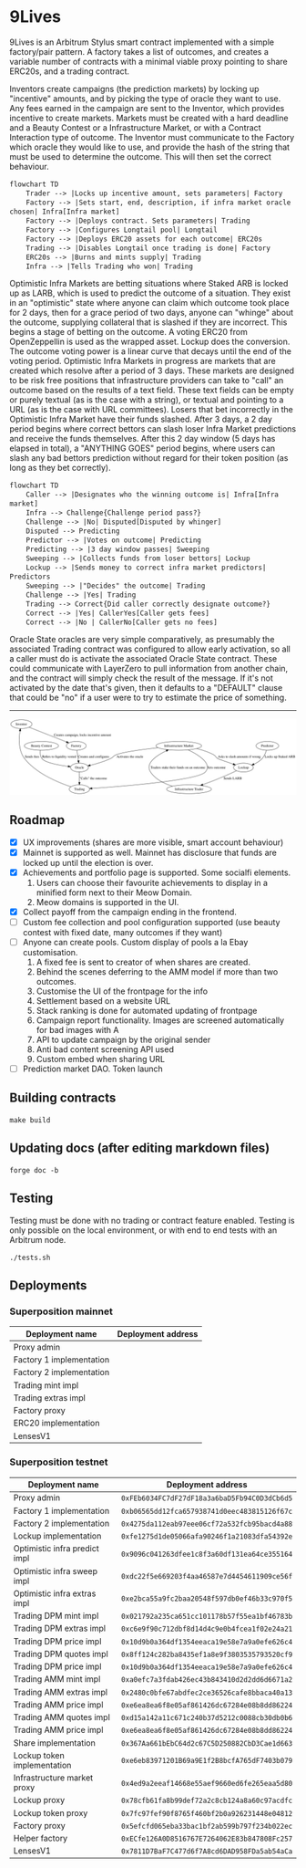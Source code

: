 
# 9Lives

9Lives is an Arbitrum Stylus smart contract implemented with a simple factory/pair
pattern. A factory takes a list of outcomes, and creates a variable number of contracts
with a minimal viable proxy pointing to share ERC20s, and a trading contract.

Inventors create campaigns (the prediction markets) by locking up "incentive" amounts, and
by picking the type of oracle they want to use. Any fees earned in the campaign are sent
to the Inventor, which provides incentive to create markets. Markets must be created with
a hard deadline and a Beauty Contest or a Infrastructure Market, or with a Contract
Interaction type of outcome. The Inventor must communicate to the Factory which oracle
they would like to use, and provide the hash of the string that must be used to determine
the outcome. This will then set the correct behaviour.

```mermaid
flowchart TD
    Trader --> |Locks up incentive amount, sets parameters| Factory
    Factory --> |Sets start, end, description, if infra market oracle chosen| Infra[Infra market]
    Factory --> |Deploys contract. Sets parameters| Trading
    Factory --> |Configures Longtail pool| Longtail
    Factory --> |Deploys ERC20 assets for each outcome| ERC20s
    Trading --> |Disables Longtail once trading is done| Factory
    ERC20s --> |Burns and mints supply| Trading
    Infra --> |Tells Trading who won| Trading
```

Optimistic Infra Markets are betting situations where Staked ARB is locked up as LARB,
which is used to predict the outcome of a situation. They exist in an "optimistic" state
where anyone can claim which outcome took place for 2 days, then for a grace period of two
days, anyone can "whinge" about the outcome, supplying collateral that is slashed if they
are incorrect. This begins a stage of betting on the outcome. A voting ERC20 from
OpenZeppellin is used as the wrapped asset. Lockup does the conversion. The outcome voting
power is a linear curve that decays until the end of the voting period. Optimistic Infra
Markets in progress are markets that are created which resolve after a period of 3 days.
These markets are designed to be risk free positions that infrastructure providers can
take to "call" an outcome based on the results of a text field. These text fields can be
empty or purely textual (as is the case with a string), or textual and pointing to a URL
(as is the case with URL committees). Losers that bet incorrectly in the Optimistic Infra
Market have their funds slashed. After 3 days, a 2 day period begins where correct bettors
can slash loser Infra Market predictions and receive the funds themselves. After this 2
day window (5 days has elapsed in total), a "ANYTHING GOES" period begins, where users can
slash any bad bettors prediction without regard for their token position (as long as they
bet correctly).

```mermaid
flowchart TD
    Caller --> |Designates who the winning outcome is| Infra[Infra market]
    Infra --> Challenge{Challenge period pass?}
    Challenge --> |No| Disputed[Disputed by whinger]
    Disputed --> Predicting
    Predictor --> |Votes on outcome| Predicting
    Predicting --> |3 day window passes| Sweeping
    Sweeping --> |Collects funds from loser bettors| Lockup
    Lockup --> |Sends money to correct infra market predictors| Predictors
    Sweeping --> |"Decides" the outcome| Trading
    Challenge --> |Yes| Trading
    Trading --> Correct{Did caller correctly designate outcome?}
    Correct --> |Yes| CallerYes[Caller gets fees]
    Correct --> |No | CallerNo[Caller gets no fees]
```

Oracle State oracles are very simple comparatively, as presumably the associated Trading
contract was configured to allow early activation, so all a caller must do is activate the
associated Oracle State contract. These could communicate with LayerZero to pull
information from another chain, and the contract will simply check the result of the
message. If it's not activated by the date that's given, then it defaults to a "DEFAULT"
clause that could be "no" if a user were to try to estimate the price of something.

---

![Diagram of the system](diagram.svg)

## Roadmap

- [X] UX improvements (shares are more visible, smart account behaviour)
- [X] Mainnet is supported as well. Mainnet has disclosure that funds are locked up until the election is over.
- [X] Achievements and portfolio page is supported. Some socialfi elements.
    1. Users can choose their favourite achievements to display in a minified form next to their Meow Domain.
    2. Meow domains is supported in the UI.
- [X] Collect payoff from the campaign ending in the frontend.
- [ ] Custom fee collection and pool configuration supported (use beauty contest with fixed date, many outcomes if they want)
- [ ] Anyone can create pools. Custom display of pools a la Ebay customisation.
    1. A fixed fee is sent to creator of when shares are created.
    2. Behind the scenes deferring to the AMM model if more than two outcomes.
    3. Customise the UI of the frontpage for the info
    4. Settlement based on a website URL
    5. Stack ranking is done for automated updating of frontpage
    6. Campaign report functionality. Images are screened automatically for bad images with A
    7. API to update campaign by the original sender
    8. Anti bad content screening API used
    9. Custom embed when sharing URL
- [ ] Prediction market DAO. Token launch

## Building contracts

	make build

## Updating docs (after editing markdown files)

	forge doc -b

## Testing

Testing must be done with no trading or contract feature enabled. Testing is only possible
on the local environment, or with end to end tests with an Arbitrum node.

	./tests.sh

## Deployments

### Superposition mainnet

|      Deployment name     |              Deployment address            |
|--------------------------|--------------------------------------------|
| Proxy admin              |  |
| Factory 1 implementation |  |
| Factory 2 implementation |  |
| Trading mint impl        |  |
| Trading extras impl      |  |
| Factory proxy            |  |
| ERC20 implementation     |  |
| LensesV1                 |  |

### Superposition testnet

|        Deployment name        |              Deployment address            |
|-------------------------------|--------------------------------------------|
| Proxy admin                   | `0xFEb6034FC7dF27dF18a3a6baD5Fb94C0D3dCb6d5` |
| Factory 1 implementation      | `0xb06565dd12fca657938741d0eec483815126f67c` |
| Factory 2 implementation      | `0x4275da112eab97eee06cf72a532fcb95bacd4a88` |
| Lockup implementation         | `0xfe1275d1de05066afa90246f1a21083dfa54392e` |
| Optimistic infra predict impl | `0x9096c041263dfee1c8f3a60df131ea64ce355164` |
| Optimistic infra sweep impl   | `0xdc22f5e669203f4aa46587e7d4454611909ce56f` |
| Optimistic infra extras impl  | `0xe2bca55a9fc2baa20548f597db0ef46b33c970f5` |
| Trading DPM mint impl         | `0x021792a235ca651cc101178b57f55ea1bf46783b` |
| Trading DPM extras impl       | `0xc6e9f90c712dbf8d14d4c9e0b4fcea1f02e24a21` |
| Trading DPM price impl        | `0x10d9b0a364df1354eeaca19e58e7a9a0efe626c4` |
| Trading DPM quotes impl       | `0x8ff124c282ba8435ef1a8e9f3803535793520cf9` |
| Trading DPM price impl        | `0x10d9b0a364df1354eeaca19e58e7a9a0efe626c4` |
| Trading AMM mint impl         | `0xa0efc7a3fdab426ec43b843410d2d2dd6d6671a2` |
| Trading AMM extras impl       | `0x2480c0bfe67abdfec2ce36526cafe8bbaca40a13` |
| Trading AMM price impl        | `0xe6ea8ea6f8e05af861426dc67284e08b8dd86224` |
| Trading AMM quotes impl       | `0xd15a142a11c671c240b37d5212c0088cb30db0b6` |
| Trading AMM price impl        | `0xe6ea8ea6f8e05af861426dc67284e08b8dd86224` |
| Share implementation          | `0x367Aa661bEbC64d2c67C5D250882CbD3Cae1d663` |
| Lockup token implementation   | `0xe6eb83971201B69a9E1f2B8bcfA765dF7403b079` |
| Infrastructure market proxy   | `0x4ed9a2eeaf14668e55aef9660ed6fe265eaa5d80` |
| Lockup proxy                  | `0x78cfb61fa8b99def72a2c8cb124a8a60c97acdfc` |
| Lockup token proxy            | `0x7fc97fef90f8765f460bf2b0a926231448e04812` |
| Factory proxy                 | `0x5efcfd065eba33bac1bf2ab599b797f234b022ec` |
| Helper factory                | `0xECfe126A0D8516767E7264062E83b847808Fc257` |
| LensesV1                      | `0x7811D7BaF7C477d6f7A8cd6DAD958FDa5ab54aCa` |
